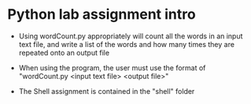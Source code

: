 # Python lab assignment intro 

* Using wordCount.py appropriately will count all the words in an input text file, and write a list of the words and how many times they are repeated onto an output file

* When using the program, the user must use the format of "wordCount.py \<input text file\> \<output file\>"

* The Shell assignment is contained in the "shell" folder